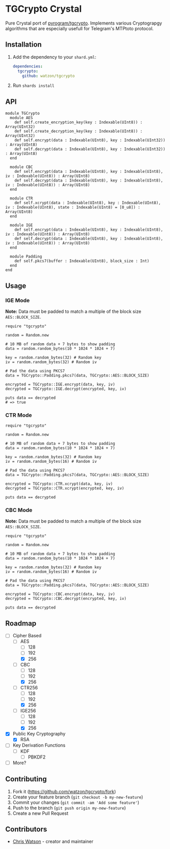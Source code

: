 # TGCrypto Crystal

Pure Crystal port of [pyrogram/tgcrypto](https://github.com/pyrogram/tgcrypto). Implements various Cryptograpgy algorithms that are especially usefull for Telegram's MTPtoto protocol.

## Installation

1. Add the dependency to your `shard.yml`:

   ```yaml
   dependencies:
     tgcrypto:
       github: watzon/tgcrypto
   ```

2. Run `shards install`

## API

```crystal
module TGCrypto
  module AES
    def self.create_encryption_key(key : Indexable(UInt8)) : Array(UInt32)
    def self.create_decryption_key(key : Indexable(UInt8)) : Array(UInt32)
    def self.encrypt(data : Indexable(UInt8), key : Indexable(UInt32)) : Array(UInt8)
    def self.decrypt(data : Indexable(UInt8), key : Indexable(UInt32)) : Array(UInt8)
  end

  module CBC
    def self.encrypt(data : Indexable(UInt8), key : Indexable(UInt8), iv : Indexable(UInt8)) : Array(UInt8)
    def self.decrypt(data : Indexable(UInt8), key : Indexable(UInt8), iv : Indexable(UInt8)) : Array(UInt8)
  end

  module CTR
    def self.xcrypt(data : Indexable(UInt8), key : Indexable(UInt8), iv : Indexable(UInt8), state : Indexable(UInt8) = [0_u8]) : Array(UInt8)
  end

  module IGE
    def self.encrypt(data : Indexable(UInt8), key : Indexable(UInt8), iv : Indexable(UInt8)) : Array(UInt8)
    def self.decrypt(data : Indexable(UInt8), key : Indexable(UInt8), iv : Indexable(UInt8)) : Array(UInt8)
  end

  module Padding
    def self.pkcs7(buffer : Indexable(UInt8), block_size : Int)
  end
end
```

## Usage

### IGE Mode

**Note:** Data must be padded to match a multiple of the block size `AES::BLOCK_SIZE`.

```crystal
require "tgcrypto"

random = Random.new

# 10 MB of random data + 7 bytes to show padding
data = random.random_bytes(10 * 1024 * 1024 + 7)

key = random.random_bytes(32) # Random key
iv = random.random_bytes(32) # Random iv

# Pad the data using PKCS7
data = TGCrypto::Padding.pkcs7(data, TGCrypto::AES::BLOCK_SIZE)

encrypted = TGCrypto::IGE.encrypt(data, key, iv)
decrypted = TGCrypto::IGE.decrypt(encrypted, key, iv)

puts data == decrypted
# => true
```

### CTR Mode

```crystal
require "tgcrypto"

random = Random.new

# 10 MB of random data + 7 bytes to show padding
data = random.random_bytes(10 * 1024 * 1024 + 7)

key = random.random_bytes(32) # Random key
iv = random.random_bytes(16) # Random iv

# Pad the data using PKCS7
data = TGCrypto::Padding.pkcs7(data, TGCrypto::AES::BLOCK_SIZE)

encrypted = TGCrypto::CTR.xcrypt(data, key, iv)
decrypted = TGCrypto::CTR.xcrypt(encrypted, key, iv)

puts data == decrypted
```

### CBC Mode

**Note:** Data must be padded to match a multiple of the block size `AES::BLOCK_SIZE`.

```crystal
require "tgcrypto"

random = Random.new

# 10 MB of random data + 7 bytes to show padding
data = random.random_bytes(10 * 1024 * 1024 + 7)

key = random.random_bytes(32) # Random key
iv = random.random_bytes(16) # Random iv

# Pad the data using PKCS7
data = TGCrypto::Padding.pkcs7(data, TGCrypto::AES::BLOCK_SIZE)

encrypted = TGCrypto::CBC.encrypt(data, key, iv)
decrypted = TGCrypto::CBC.decrypt(encrypted, key, iv)

puts data == decrypted
```

## Roadmap

- [ ] Cipher Based
  - [ ] AES
    - [ ] 128
    - [ ] 192
    - [x] 256
  - [ ] CBC
    - [ ] 128
    - [ ] 192
    - [x] 256
  - [ ] CTR256
    - [ ] 128
    - [ ] 192
    - [x] 256
  - [ ] IGE256
    - [ ] 128
    - [ ] 192
    - [x] 256
- [x] Public Key Cryptography
  - [x] RSA
- [ ] Key Derivation Functions
  - [ ] KDF
    - [ ] PBKDF2
- [ ] More?

## Contributing

1. Fork it (<https://github.com/watzon/tgcrypto/fork>)
2. Create your feature branch (`git checkout -b my-new-feature`)
3. Commit your changes (`git commit -am 'Add some feature'`)
4. Push to the branch (`git push origin my-new-feature`)
5. Create a new Pull Request

## Contributors

- [Chris Watson](https://github.com/watzon) - creator and maintainer
